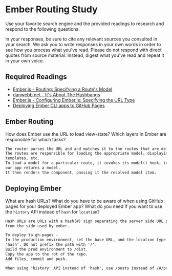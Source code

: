 # Ember Routing Study

Use your favorite search engine and the provided readings to research and
respond to the following questions.

In your responses, be sure to cite any relevant sources you consulted in your
search. We ask you to write responses in your own words in order to see how you
process what you've read. Please do not respond with direct quotes from source
material. Instead, digest what you've read and repeat it in your own voice.

## Required Readings

-   [Ember.js - Routing: Specifying a Route's Model](https://guides.emberjs.com/v2.11.0/routing/specifying-a-routes-model/)
-   [danwebb.net - It's About The Hashbangs](http://danwebb.net/2011/5/28/it-is-about-the-hashbangs)
-   [Ember.js - Configuring Ember.js: Specifying the URL Type](https://guides.emberjs.com/v2.11.0/configuring-ember/specifying-url-type/)
-   [Deploying Ember CLI apps to GitHub Pages](http://osxi.github.io/ember/github/git/2015/09/22/ember-cli-apps-on-github-pages.html)

## Ember Routing

How does Ember use the URL to load view-state? Which layers in Ember are
responsible for which tasks?

```md
The router parses the URL and and matches it to the routes that are defined.
The routes are responsible for loading the appropriate model, displaying
templates, etc.
To load a model for a particular route, it invokes its model() hook, in which
our app returns a model.
It then renders the component, passing it the resolved model item.
```

## Deploying Ember

What are hash URLs? What do you have to be aware of when using GitHub pages for
your deployed Ember app? What do you need if you want to use the `history` API
instead of `hash` for `location`?

```md
Hash URLs are URLs with a hash(#) sign separating the server side URL portion
from the side used by ember.

To deploy to gh-pages -
In the production environment, set the base URL, and the location type to
'hash'. DO not prefix the path with '/'.
Build the prod environment to /dist.
Copy the app to the rot of the repo.
Add files, commit and push.

When using 'history' API instead of 'hash', use /posts instead of /#/posts
```
